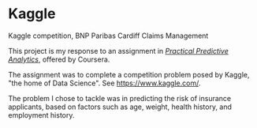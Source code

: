 # Kaggle
Kaggle competition, BNP Paribas Cardiff Claims Management

This project is my response to an assignment in
[*Practical Predictive Analytics*](https://www.coursera.org/learn/predictive-analytics), offered by Coursera.

The assignment was to complete a competition problem posed by Kaggle, "the home of Data Science".
See https://www.kaggle.com/.

The problem I chose to tackle was in predicting the risk of insurance applicants, based on factors such as age,
weight, health history, and employment history.
